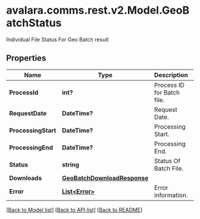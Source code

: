 # avalara.comms.rest.v2.Model.GeoBatchStatus
Individual File Status For Geo Batch result

## Properties

Name | Type | Description | Notes
------------ | ------------- | ------------- | -------------
**ProcessId** | **int?** | Process ID for Batch file. | [optional] 
**RequestDate** | **DateTime?** | Request Date. | [optional] 
**ProcessingStart** | **DateTime?** | Processing Start. | [optional] 
**ProcessingEnd** | **DateTime?** | Processing End. | [optional] 
**Status** | **string** | Status Of Batch File. | [optional] 
**Downloads** | [**GeoBatchDownloadResponse**](GeoBatchDownloadResponse.md) |  | [optional] 
**Error** | [**List&lt;Error&gt;**](Error.md) | Error information. | [optional] 

[[Back to Model list]](../README.md#documentation-for-models) [[Back to API list]](../README.md#documentation-for-api-endpoints) [[Back to README]](../README.md)

